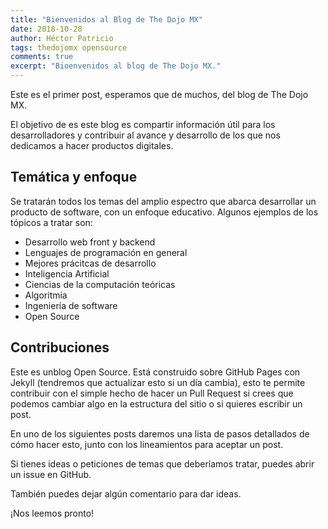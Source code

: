 ```yaml
---
title: "Bienvenidos al Blog de The Dojo MX"
date: 2018-10-28
author: Héctor Patricio
tags: thedojomx opensource
comments: true
excerpt: "Bioenvenidos al blog de The Dojo MX."
---
```


Este es el primer post, esperamos que de muchos, del blog de The Dojo MX.

El objetivo de es este blog es compartir información útil para los desarrolladores
y contribuir al avance y desarrollo de los que nos dedicamos a hacer productos digitales.

## Temática y enfoque

Se tratarán todos los temas del amplio espectro que abarca desarrollar un producto de
software, con un enfoque educativo. Algunos ejemplos de los tópicos a tratar son:

- Desarrollo web front y backend
- Lenguajes de programación en general
- Mejores prácitcas de desarrollo
- Inteligencia Artificial
- Ciencias de la computación teóricas
- Algoritmia
- Ingeniería de software
- Open Source

## Contribuciones

Este es unblog Open Source. Está construido sobre GitHub Pages con Jekyll (tendremos que actualizar esto si un día cambia), esto te permite contribuir con el simple hecho de hacer un Pull Request si crees que podemos cambiar algo en la estructura del sitio o si quieres escribir un post.

En uno de los siguientes posts daremos una lista de pasos detallados de cómo hacer esto, junto con los lineamientos para aceptar un post.

Si tienes ideas o peticiones de temas que deberíamos tratar, puedes abrir un issue en GitHub.

También puedes dejar algún comentario para dar ideas.

¡Nos leemos pronto!